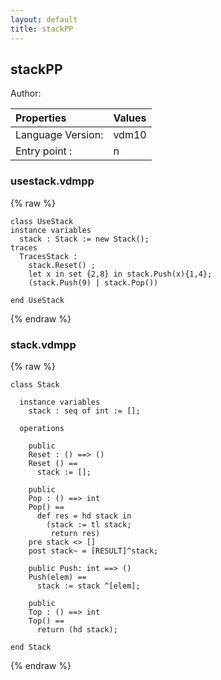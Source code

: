 ```yaml
---
layout: default
title: stackPP
---
```


## stackPP
Author: 




| Properties | Values          |
| :------------ | :---------- |
|Language Version:| vdm10|
|Entry point     :| n|


### usestack.vdmpp

{% raw %}
~~~
class UseStack
instance variables
  stack : Stack := new Stack();
traces
  TracesStack :
    stack.Reset() ;
    let x in set {2,8} in stack.Push(x){1,4};
    (stack.Push(9) | stack.Pop())

end UseStack
~~~
{% endraw %}

### stack.vdmpp

{% raw %}
~~~
class Stack

  instance variables
    stack : seq of int := [];

  operations

    public
    Reset : () ==> ()
    Reset () ==
      stack := [];

    public
    Pop : () ==> int
    Pop() ==
      def res = hd stack in
        (stack := tl stack;
         return res)
    pre stack <> []
    post stack~ = [RESULT]^stack;

    public Push: int ==> ()
    Push(elem) ==
      stack := stack ^[elem];

    public
    Top : () ==> int
    Top() ==
      return (hd stack);

end Stack
~~~
{% endraw %}

